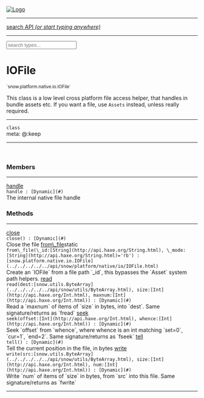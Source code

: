 
[![Logo](../../../../../images/logo.png)](../../../../../api/index.html)

<hr/>
<a href="#" id="search_bar" onclick="return;"><div> search API <em>(or start typing anywhere)</em> </div></a>
<hr/>

<script src="../../../../../js/omnibar.js"> </script>
<link rel="stylesheet" type="text/css" href="../../../../../css/omnibar.css" media="all">

<div id="omnibar"> <a href="#" onclick="return" id="omnibar_close"></a> <input id="omnibar_text" type="text" placeholder="search types..."></input></div>
<script  id="typelist" data-relpath="../../../../../" data-types="snow.App,snow.AppFixedTimestep,snow.Core,snow.CoreBinding,snow.Log,snow.Snow,snow.assets.Asset,snow.assets.AssetAudio,snow.assets.AssetBytes,snow.assets.AssetImage,snow.assets.AssetSystem,snow.assets.AssetSystemBinding,snow.assets.AssetText,snow.assets.Assets,snow.audio.Audio,snow.audio.AudioSystem,snow.audio.AudioSystemBinding,snow.audio.Sound,snow.audio.SoundBinding,snow.audio.SoundStream,snow.audio.openal.AL,snow.audio.openal.ALC,snow.audio.openal.Context,snow.audio.openal.Device,snow.input.Input,snow.input.InputSystem,snow.input.InputSystemBinding,snow.input.Keycodes,snow.input.MapIntBool,snow.input.MapIntFloat,snow.input.Scancodes,snow.io.IO,snow.io.IOSystem,snow.io.IOSystemBinding,snow.platform.native.Core,snow.platform.native.StaticSnow,snow.platform.native.assets.AssetSystem,snow.platform.native.audio.AudioSystem,snow.platform.native.audio.Sound,snow.platform.native.audio.SoundStream,snow.platform.native.audio.openal.AL,snow.platform.native.audio.openal.ALC,snow.platform.native.audio.openal.AudioSystem,snow.platform.native.audio.openal.Context,snow.platform.native.audio.openal.Device,snow.platform.native.audio.openal.OpenALHelper,snow.platform.native.audio.openal.Sound,snow.platform.native.audio.openal.SoundStream,snow.platform.native.audio.openal._AL.Context_Impl_,snow.platform.native.audio.openal._AL.Device_Impl_,snow.platform.native.input.InputSystem,snow.platform.native.input.sdl.ControllerEventType,snow.platform.native.input.sdl.GamepadEventTypes,snow.platform.native.input.sdl.InputSystem,snow.platform.native.input.sdl.KeyEventType,snow.platform.native.input.sdl.KeyEventTypes,snow.platform.native.input.sdl.ModValue,snow.platform.native.input.sdl.MouseEventType,snow.platform.native.input.sdl.MouseEventTypes,snow.platform.native.input.sdl.TouchEventTypes,snow.platform.native.input.sdl.TouchState,snow.platform.native.io.IOFile,snow.platform.native.io.IOSystem,snow.platform.native.render.opengl.GL,snow.platform.native.render.opengl.GLActiveInfo,snow.platform.native.render.opengl.GLBuffer,snow.platform.native.render.opengl.GLContextAttributes,snow.platform.native.render.opengl.GLFBO,snow.platform.native.render.opengl.GLFramebuffer,snow.platform.native.render.opengl.GLObject,snow.platform.native.render.opengl.GLProgram,snow.platform.native.render.opengl.GLRBO,snow.platform.native.render.opengl.GLRenderbuffer,snow.platform.native.render.opengl.GLShader,snow.platform.native.render.opengl.GLShaderPrecisionFormat,snow.platform.native.render.opengl.GLTexture,snow.platform.native.render.opengl.GLUniformLocation,snow.platform.native.render.opengl._GL.GLFramebuffer_Impl_,snow.platform.native.render.opengl._GL.GLRenderbuffer_Impl_,snow.platform.native.utils.ArrayBuffer,snow.platform.native.utils.ArrayBufferView,snow.platform.native.utils.ByteArray,snow.platform.native.utils.Compression,snow.platform.native.utils.Float32Array,snow.platform.native.utils.Int16Array,snow.platform.native.utils.Int32Array,snow.platform.native.utils.Int8Array,snow.platform.native.utils.UInt16Array,snow.platform.native.utils.UInt32Array,snow.platform.native.utils.UInt8Array,snow.platform.native.utils.UInt8ClampedArray,snow.platform.native.window.WindowSystem,snow.platform.native.window.sdl.WindowSystem,snow.platform.web.assets.psd.PSD,snow.platform.web.audio.AudioSystem,snow.platform.web.audio.Sound,snow.platform.web.audio.SoundStream,snow.platform.web.audio.howlerjs.AudioParams,snow.platform.web.audio.howlerjs.AudioSystem,snow.platform.web.audio.howlerjs.Howl,snow.platform.web.audio.howlerjs.Howler,snow.platform.web.audio.howlerjs.SoundStream,snow.platform.web.audio.howlerjs.SpriteParams,snow.render.opengl.GL,snow.render.opengl.GLActiveInfo,snow.render.opengl.GLBuffer,snow.render.opengl.GLContextAttributes,snow.render.opengl.GLFramebuffer,snow.render.opengl.GLProgram,snow.render.opengl.GLRenderbuffer,snow.render.opengl.GLShader,snow.render.opengl.GLTexture,snow.render.opengl.GLUniformLocation,snow.types.AppConfig,snow.types.AppConfigNative,snow.types.AppConfigWeb,snow.types.AssetAudioOptions,snow.types.AssetBytesOptions,snow.types.AssetImageOptions,snow.types.AssetInfo,snow.types.AssetTextOptions,snow.types.AssetType,snow.types.AudioDataBlob,snow.types.AudioDataInfo,snow.types.AudioFormatType,snow.types.AudioHandle,snow.types.AudioInfo,snow.types.DisplayMode,snow.types.FileEvent,snow.types.FileEventType,snow.types.FileEvents,snow.types.FileFilter,snow.types.GamepadDeviceEventType,snow.types.ImageInfo,snow.types.InputEvent,snow.types.InputEventType,snow.types.InputEvents,snow.types.Key,snow.types.ModState,snow.types.Scan,snow.types.SnowConfig,snow.types.SystemEvent,snow.types.SystemEventType,snow.types.SystemEvents,snow.types.TextEventType,snow.types.WindowConfig,snow.types.WindowEvent,snow.types.WindowEventType,snow.types.WindowEvents,snow.types.WindowHandle,snow.utils.AbstractClass,snow.utils.AbstractClassBuilder,snow.utils.ArrayBuffer,snow.utils.ArrayBufferView,snow.utils.ByteArray,snow.utils.Float32Array,snow.utils.IDataInput,snow.utils.IMemoryRange,snow.utils.Int16Array,snow.utils.Int32Array,snow.utils.Int8Array,snow.utils.Libs,snow.utils.Timer,snow.utils.UInt16Array,snow.utils.UInt32Array,snow.utils.UInt8Array,snow.utils.UIntClamped8Array,snow.utils._AbstractClass.StringMap,snow.utils.format.png.Chunk,snow.utils.format.png.Color,snow.utils.format.png.Data,snow.utils.format.png.Header,snow.utils.format.png.Reader,snow.utils.format.png.Tools,snow.utils.format.png.Writer,snow.utils.format.tools.Adler32,snow.utils.format.tools.Deflate,snow.utils.format.tools.HuffTools,snow.utils.format.tools.Huffman,snow.utils.format.tools.Inflate,snow.utils.format.tools.InflateImpl,snow.utils.format.tools.MemoryBytes,snow.utils.format.tools._InflateImpl.State,snow.utils.format.tools._InflateImpl.Window,snow.window.Window,snow.window.WindowSystem,snow.window.WindowSystemBinding,snow.window.Windowing"></script>


<h1>IOFile</h1>
<small>`snow.platform.native.io.IOFile`</small>

This class is a low level cross platform file access helper, that handles in bundle assets etc.
        If you want a file, use `Assets` instead, unless really required.

<hr/>

`class`<br/><span class="meta">
meta: @:keep</span>

<hr/>


&nbsp;
&nbsp;




<h3>Members</h3> <hr/><span class="member apipage">
                <a name="handle"><a class="lift" href="#handle">handle</a></a><div class="clear"></div>
                <code class="signature apipage">handle : [Dynamic](#)</code><br/></span>
            <span class="small_desc_flat">The internal native file handle</span><br/>


<h3>Methods</h3> <hr/><span class="method apipage">
            <a name="close"><a class="lift" href="#close">close</a></a><div class="clear"></div>
            <code class="signature apipage">close() : [Dynamic](#)</code><br/><span class="small_desc_flat">Close the file</span>


</span>
<span class="method apipage">
            <a name="from_file"><a class="lift" href="#from_file">from\_file</a></a><span class="inline-block static">static</span><div class="clear"></div>
            <code class="signature apipage">from\_file(\_id:[String](http://api.haxe.org/String.html)<span></span>, \_mode:[String](http://api.haxe.org/String.html)<span>=&#x27;rb&#x27;</span>) : [snow.platform.native.io.IOFile](../../../../../api/snow/platform/native/io/IOFile.html)</code><br/><span class="small_desc_flat">Create an `IOFile` from a file path `_id`, this bypasses the `Asset` system path helpers.</span>


</span>
<span class="method apipage">
            <a name="read"><a class="lift" href="#read">read</a></a><div class="clear"></div>
            <code class="signature apipage">read(dest:[snow.utils.ByteArray](../../../../../api/snow/utils/ByteArray.html)<span></span>, size:[Int](http://api.haxe.org/Int.html)<span></span>, maxnum:[Int](http://api.haxe.org/Int.html)<span></span>) : [Dynamic](#)</code><br/><span class="small_desc_flat">Read a `maxnum` of items of `size` in bytes, into `dest`. Same signature/returns as `fread`</span>


</span>
<span class="method apipage">
            <a name="seek"><a class="lift" href="#seek">seek</a></a><div class="clear"></div>
            <code class="signature apipage">seek(offset:[Int](http://api.haxe.org/Int.html)<span></span>, whence:[Int](http://api.haxe.org/Int.html)<span></span>) : [Dynamic](#)</code><br/><span class="small_desc_flat">Seek `offset` from `whence`, where whence is an int matching `set=0`, `cur=1`, `end=2`. Same signature/returns as `fseek`</span>


</span>
<span class="method apipage">
            <a name="tell"><a class="lift" href="#tell">tell</a></a><div class="clear"></div>
            <code class="signature apipage">tell() : [Dynamic](#)</code><br/><span class="small_desc_flat">Tell the current position in the file, in bytes</span>


</span>
<span class="method apipage">
            <a name="write"><a class="lift" href="#write">write</a></a><div class="clear"></div>
            <code class="signature apipage">write(src:[snow.utils.ByteArray](../../../../../api/snow/utils/ByteArray.html)<span></span>, size:[Int](http://api.haxe.org/Int.html)<span></span>, num:[Int](http://api.haxe.org/Int.html)<span></span>) : [Dynamic](#)</code><br/><span class="small_desc_flat">Write `num` of items of `size` in bytes, from `src` into this file. Same signature/returns as `fwrite`</span>


</span>



<hr/>

&nbsp;
&nbsp;
&nbsp;
&nbsp;
